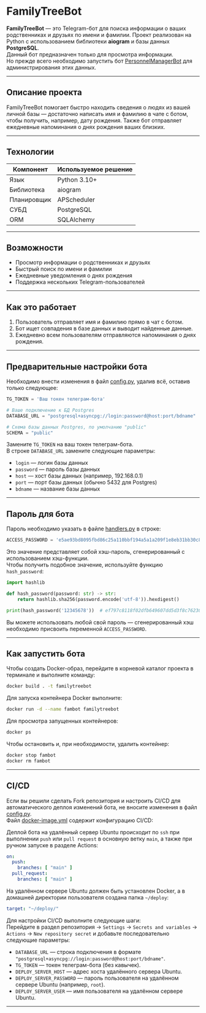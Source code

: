 # FamilyTreeBot

**FamilyTreeBot** — это Telegram-бот для поиска информации о ваших родственниках и друзьях по имени и фамилии. Проект реализован на Python с использованием библиотеки **aiogram** и базы данных **PostgreSQL**.  
Данный бот предназначен только для просмотра информации.  
Но прежде всего необходимо запустить бот [PersonnelManagerBot](https://github.com/ATAGAEV95/PersonnelManagerBot) для администрирования этих данных.

---

## Описание проекта

FamilyTreeBot помогает быстро находить сведения о людях из вашей личной базы — достаточно написать имя и фамилию в чате с ботом, чтобы получить, например, дату рождения. Также бот отправляет ежедневные напоминания о днях рождения ваших близких.

---

## Технологии

| Компонент   | Используемое решение            |
|-------------|---------------------------------|
| Язык        | Python 3.10+                    |
| Библиотека  | aiogram                         |
| Планировщик | APScheduler                     |
| СУБД        | PostgreSQL                      |
| ORM         | SQLAlchemy                      |

---

## Возможности

- Просмотр информации о родственниках и друзьях
- Быстрый поиск по имени и фамилии
- Ежедневные уведомления о днях рождения
- Поддержка нескольких Telegram-пользователей

---

## Как это работает

1. Пользователь отправляет имя и фамилию прямо в чат с ботом.
2. Бот ищет совпадения в базе данных и выводит найденные данные.
3. Ежедневно всем пользователям отправляются напоминания о днях рождения.

---

## Предварительные настройки бота

Необходимо внести изменения в файл [config.py](https://github.com/ATAGAEV95/FamilyTreeBot/blob/develop/config.py), удалив всё, оставив только следующее:
```python
TG_TOKEN = 'Ваш токен телеграм-бота'

# Ваше подключение к БД Postgres
DATABASE_URL = "postgresql+asyncpg://login:password@host:port/bdname"

# Схема базы данных Postgres, по умолчанию "public"
SCHEMA = "public"
```
Замените `TG_TOKEN` на ваш токен телеграм-бота.  
В строке `DATABASE_URL` замените следующие параметры:  
- `login` — логин базы данных  
- `password` — пароль базы данных  
- `host` — хост базы данных (например, 192.168.0.1)  
- `port` — порт базы данных (обычно 5432 для Postgres)  
- `bdname` — название базы данных

---

## Пароль для бота

Пароль необходимо указать в файле [handlers.py](https://github.com/ATAGAEV95/FamilyTreeBot/blob/develop/app/handlers.py) в строке:
```python
ACCESS_PASSWORD = 'e5ae93bd8095fbd86c25a110bbf194a5a1a209f1e8eb31bb30c8b0ecbe254d58'
```
Это значение представляет собой хэш-пароль, сгенерированный с использованием хэш-функции.  
Чтобы получить подобное значение, используйте функцию `hash_password`:
```python
import hashlib

def hash_password(password: str) -> str:
    return hashlib.sha256(password.encode('utf-8')).hexdigest()

print(hash_password('12345678'))  # ef797c8118f02dfb649607dd5d3f8c7623048c9c063d532cc95c5ed7a898a64f
```
Вы можете использовать любой свой пароль — сгенерированный хэш необходимо присвоить переменной `ACCESS_PASSWORD`.

---

## Как запустить бота

Чтобы создать Docker-образ, перейдите в корневой каталог проекта в терминале и выполните команду:
```bash
docker build . -t familytreebot
```
Для запуска контейнера Docker выполните:
```bash
docker run -d --name fambot familytreebot
```
Для просмотра запущенных контейнеров:
```bash
docker ps
```
Чтобы остановить и, при необходимости, удалить контейнер:
```bash
docker stop fambot
docker rm fambot
```

---

## CI/CD

Если вы решили сделать Fork репозитория и настроить CI/CD для автоматического деплоя изменений бота, не вносите изменения в файл [config.py](https://github.com/ATAGAEV95/FamilyTreeBot/blob/develop/config.py).  
Файл [docker-image.yml](https://github.com/ATAGAEV95/FamilyTreeBot/blob/develop/.github/workflows/docker-image.yml) содержит конфигурацию CI/CD:

Деплой бота на удалённый сервер Ubuntu происходит по `ssh` при выполнении `push` или `pull request` в основную ветку `main`, а также при ручном запуске в разделе Actions:
```yaml
on:
  push:
    branches: [ "main" ]
  pull_request:
    branches: [ "main" ]
```
На удалённом сервере Ubuntu должен быть установлен Docker, а в домашней директории пользователя создана папка `~/deploy`:
```yaml
target: "~/deploy/"
```

Для настройки CI/CD выполните следующие шаги:  
Перейдите в раздел репозитория → `Settings` → `Secrets and variables` → `Actions` → `New repository secret` и добавьте последовательно следующие параметры:  
- `DATABASE_URL` — строка подключения в формате `"postgresql+asyncpg://login:password@host:port/bdname"`.
- `TG_TOKEN` — токен телеграм-бота (без кавычек).
- `DEPLOY_SERVER_HOST` — адрес хоста удалённого сервера Ubuntu.
- `DEPLOY_SERVER_PASSWORD` — пароль пользователя на удалённом сервере Ubuntu (например, `root`).
- `DEPLOY_SERVER_USER` — имя пользователя на удалённом сервере Ubuntu.

---
